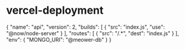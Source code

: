 # vercel-deployment

{
  "name": "api",
  "version": 2,
  "builds": [
    {
      "src": "index.js",
      "use": "@now/node-server"
    }
  ],
  "routes": [
    { "src": "/.*", "dest": "index.js" }
  ],
  "env": {
    "MONGO_URI": "@meower-db"
  }
}
